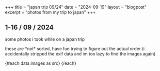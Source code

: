 +++
title = "japan trip 09/24"
date = "2024-09-19"
layout = "blogpost"
excerpt = "photos from my trip to japan"
+++

<script lang="ts">
    export let data;
</script>

<style>
    picture {
        margin: 0 !important;
    }
</style>

## 1-16 / 09 / 2024

some photos i took while on a japan trip

<p>
these are *not* sorted, have fun trying to figure out the actual order
<span class="text-xs italic">(i accidentally stripped the exif data and im too lazy to find the images again)</span>
</p>

<div class="grid gap-0.5 auto-rows-min md:grid-cols-4">
{#each data.images as src}
<enhanced:img class="w-full h-full object-cover [transition:transform_.4s] md:hover:[transform:scale(2.5)]" {src}/>
{/each}
</div>